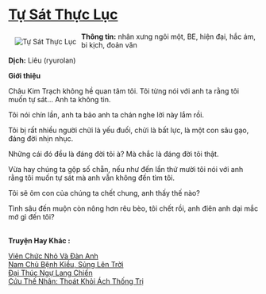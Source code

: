 <a href="https://utruyen.com/tu-sat-thuc-luc/25174/" title="Tự Sát Thực Lục"><h1>Tự Sát Thực Lục</h1></a><div style="display:table"><img align="right" style="float: left; padding: 10px;" src="https://utruyen.com/images/story/200x260/tu-sat-thuc-luc.jpg" alt="Tự Sát Thực Lục"><b>Thông tin:</b> nhân xưng ngôi một, BE, hiện đại, hắc ám, bi kịch, đoản văn<p></p><b>Dịch:</b> Liêu (ryurolan)<p></p><b>Giới thiệu</b><p></p>Châu Kim Trạch không hề quan tâm tôi. Tôi từng nói với anh ta rằng tôi muốn tự sát... Anh ta không tin.<p></p>Tôi nói chín lần, anh ta bảo anh ta chán nghe lời này lắm rồi.<p></p>Tôi bị rất nhiều người chửi là yếu đuối, chửi là bất lực, là một con sâu gạo, đáng đời nhịn nhục.<p></p>Những cái đó đều là đáng đời tôi à? Mà chắc là đáng đời tôi thật.<p></p>Vừa hay chúng ta gộp số chẵn, nếu như đến lần thứ mười tôi nói với anh rằng tôi muốn tự sát mà anh vẫn không đến tìm tôi.<p></p>Tôi sẽ ôm con của chúng ta chết chung, anh thấy thế nào?<p></p>Tình sâu đến muộn còn nông hơn rêu bèo, tôi chết rồi, anh điên anh dại mắc mớ gì đến tôi?</div><p><br><b>Truyện Hay Khác :</b></p><a href="https://utruyen.com/vien-chuc-nho-va-dan-anh/25173/" alt="Viên Chức Nhỏ Và Đàn Anh">Viên Chức Nhỏ Và Đàn Anh</a><br/><a href="https://truyenngontinhay.wordpress.com/2019/10/03/nam-chu-benh-kieu-sung-len-troi/" alt="Nam Chủ Bệnh Kiều, Sủng Lên Trời">Nam Chủ Bệnh Kiều, Sủng Lên Trời</a><br/><a href="https://github.com/quanluxury/dammy/tree/master/truyenhay/24738/" alt="Đại Thúc Ngự Lang Chiến">Đại Thúc Ngự Lang Chiến</a><br/><a href="https://www.flickr.com/photos/183745219@N08/49019303881/" alt="Cứu Thế Nhân: Thoát Khỏi Ách Thống Trị">Cứu Thế Nhân: Thoát Khỏi Ách Thống Trị</a><br/>